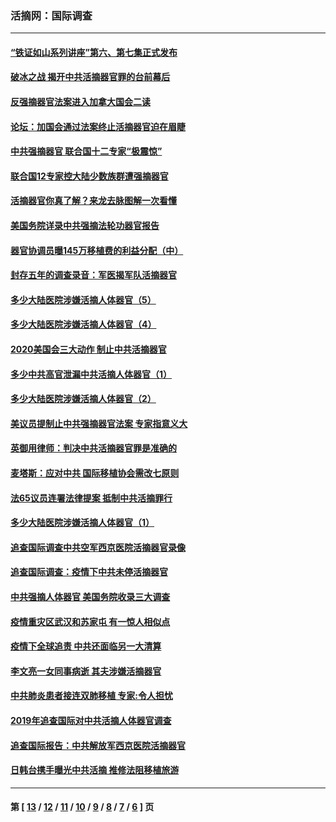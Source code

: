 ### 活摘网：国际调查
---
#### [“铁证如山系列讲座”第六、第七集正式发布](../../pages/nf5947/n13106287.md?09090430) 
#### [破冰之战 揭开中共活摘器官罪的台前幕后](../../pages/nf5947/n13082457.md?09090430) 
#### [反强摘器官法案进入加拿大国会二读](../../pages/nf5947/n13033450.md?09090430) 
#### [论坛：加国会通过法案终止活摘器官迫在眉睫](../../pages/nf5947/n13029839.md?09090430) 
#### [中共强摘器官 联合国十二专家“极震惊”](../../pages/nf5947/n13024313.md?09090430) 
#### [联合国12专家控大陆少数族群遭强摘器官](../../pages/nf5947/n13023877.md?09090430) 
#### [活摘器官你真了解？来龙去脉图解一次看懂](../../pages/nf5947/n13013820.md?09090430) 
#### [美国务院详录中共强摘法轮功器官报告](../../pages/nf5947/n12944519.md?09090430) 
#### [器官协调员曝145万移植费的利益分配（中）](../../pages/nf5947/n12894547.md?09090430) 
#### [封存五年的调查录音：军医揭军队活摘器官](../../pages/nf5947/n12798692.md?09090430) 
#### [多少大陆医院涉嫌活摘人体器官（5）](../../pages/nf5947/n12768383.md?09090430) 
#### [多少大陆医院涉嫌活摘人体器官（4）](../../pages/nf5947/n12664434.md?09090430) 
#### [2020美国会三大动作 制止中共活摘器官](../../pages/nf5947/n12682004.md?09090430) 
#### [多少中共高官泄漏中共活摘人体器官（1）](../../pages/nf5947/n12671234.md?09090430) 
#### [多少大陆医院涉嫌活摘人体器官（2）](../../pages/nf5947/n12655589.md?09090430) 
#### [美议员提制止中共强摘器官法案 专家指意义大](../../pages/nf5947/n12630561.md?09090430) 
#### [英御用律师：判决中共活摘器官罪是准确的](../../pages/nf5947/n12580740.md?09090430) 
#### [麦塔斯：应对中共 国际移植协会需改七原则](../../pages/nf5947/n12514711.md?09090430) 
#### [法65议员连署法律提案 抵制中共活摘罪行](../../pages/nf5947/n12437047.md?09090430) 
#### [多少大陆医院涉嫌活摘人体器官（1）](../../pages/nf5947/n12414284.md?09090430) 
#### [追查国际调查中共空军西京医院活摘器官录像](../../pages/nf5947/n12348837.md?09090430) 
#### [追查国际调查：疫情下中共未停活摘器官](../../pages/nf5947/n12273415.md?09090430) 
#### [中共强摘人体器官 美国务院收录三大调查](../../pages/nf5947/n12181488.md?09090430) 
#### [疫情重灾区武汉和苏家屯 有一惊人相似点](../../pages/nf5947/n12150824.md?09090430) 
#### [疫情下全球追责 中共还面临另一大清算](../../pages/nf5947/n12070397.md?09090430) 
#### [李文亮一女同事病逝 其夫涉嫌活摘器官](../../pages/nf5947/n11957882.md?09090430) 
#### [中共肺炎患者接连双肺移植 专家:令人担忧](../../pages/nf5947/n11945516.md?09090430) 
#### [2019年追查国际对中共活摘人体器官调查](../../pages/nf5947/n11917733.md?09090430) 
#### [追查国际报告：中共解放军西京医院活摘器官](../../pages/nf5947/n11838359.md?09090430) 
#### [日韩台携手曝光中共活摘 推修法阻移植旅游](../../pages/nf5947/n11712046.md?09090430) 

---
#### 第 [ [13](./13.md?09090430) / [12](./12.md?09090430) / [11](./11.md?09090430) / [10](./10.md?09090430) / [9](./9.md?09090430) / [8](./8.md?09090430) / [7](./7.md?09090430) / [6](./6.md?09090430) ] 页
